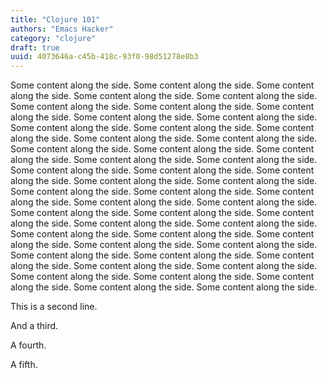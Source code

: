 ```yaml
---
title: "Clojure 101"
authors: "Emacs Hacker"
category: "clojure"
draft: true
uuid: 4073646a-c45b-418c-93f0-98d51278e8b3
---
```


Some content along the side. Some content along the side. Some content
along the side. Some content along the side. Some content along the
side. Some content along the side. Some content along the side. Some
content along the side. Some content along the side. Some content
along the side. Some content along the side. Some content along the
side. Some content along the side. Some content along the side. Some
content along the side. Some content along the side. Some content
along the side. Some content along the side. Some content along the
side. Some content along the side. Some content along the side. Some
content along the side. Some content along the side. Some content
along the side. Some content along the side. Some content along the
side. Some content along the side. Some content along the side. Some
content along the side. Some content along the side. Some content
along the side. Some content along the side. Some content along the
side. Some content along the side. Some content along the side. Some
content along the side. Some content along the side. Some content
along the side. Some content along the side. Some content along the
side. Some content along the side. Some content along the side. Some
content along the side. Some content along the side. Some content
along the side. Some content along the side. Some content along the
side. Some content along the side. Some content along the side. Some
content along the side.

This is a second line.

And a third.

A fourth.

A fifth.
